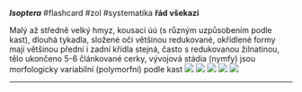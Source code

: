 ***Isoptera*** #flashcard #zol #systematika
**řád všekazi**

Malý až středně velký hmyz, kousací úú (s různým uzpůsobením podle kast), dlouhá tykadla, složené oči většinou redukované, okřídlené formy mají většinou přední i zadní křídla stejná, často s redukovanou žilnatinou, tělo ukončeno 5-6 článkované cerky, vývojová stádia (nymfy) jsou morfologicky variabilní (polymorfní) podle kast
![](Pasted%20image%2020210615214449.png) ![](Pasted%20image%2020210615214453.png) ![](Pasted%20image%2020210615214457.png) ![](Pasted%20image%2020210615214502.png) ![](Pasted%20image%2020210615214506.png)

---
	